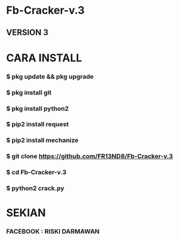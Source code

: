 # Fb-Cracker-v.3
## VERSION 3

# CARA INSTALL
### $ pkg update && pkg upgrade
### $ pkg install git
### $ pkg install python2
### $ pip2 install request
### $ pip2 install mechanize
### $ git clone https://github.com/FR13ND8/Fb-Cracker-v.3
### $ cd Fb-Cracker-v.3
### $ python2 crack.py

# SEKIAN
### FACEBOOK : RISKI DARMAWAN
